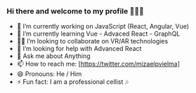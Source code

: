 ### Hi there and welcome to my profile 🖖🏽😊


- 🔭 I’m currently working on JavaScript (React, Angular, Vue) 
- 🌱 I’m currently learning  Vue - Advaced React - GraphQL
- 🖖🏽 I’m looking to collaborate on VR/AR technologies
- 🤔 I’m looking for help with Advanced React 
- 💬 Ask me about Anything
- 📫 How to reach me: [https://twitter.com/mizaelpvielma]
- 😄 Pronouns: He / Him
- ⚡ Fun fact: I am a professional cellist 🎶

